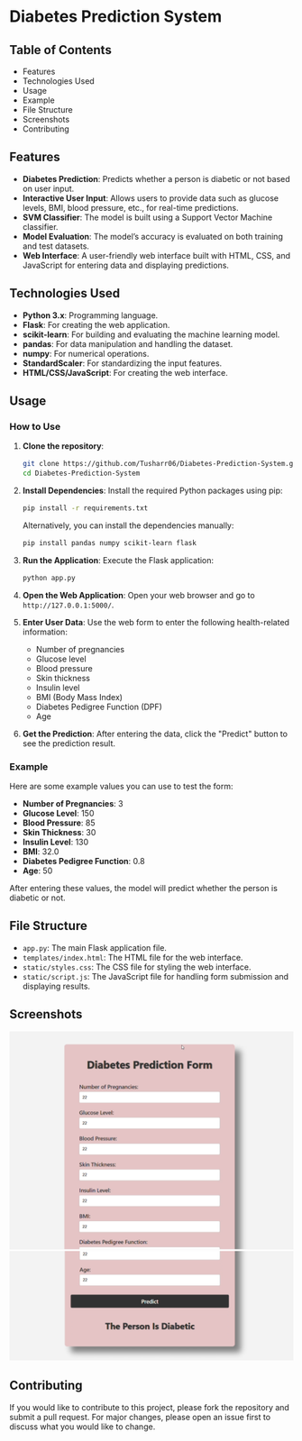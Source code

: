 # Diabetes Prediction System

## Table of Contents

- Features
- Technologies Used
- Usage
- Example
- File Structure
- Screenshots
- Contributing

## Features

- **Diabetes Prediction**: Predicts whether a person is diabetic or not based on user input.
- **Interactive User Input**: Allows users to provide data such as glucose levels, BMI, blood pressure, etc., for real-time predictions.
- **SVM Classifier**: The model is built using a Support Vector Machine classifier.
- **Model Evaluation**: The model’s accuracy is evaluated on both training and test datasets.
- **Web Interface**: A user-friendly web interface built with HTML, CSS, and JavaScript for entering data and displaying predictions.

## Technologies Used

- **Python 3.x**: Programming language.
- **Flask**: For creating the web application.
- **scikit-learn**: For building and evaluating the machine learning model.
- **pandas**: For data manipulation and handling the dataset.
- **numpy**: For numerical operations.
- **StandardScaler**: For standardizing the input features.
- **HTML/CSS/JavaScript**: For creating the web interface.

## Usage

### How to Use

1. **Clone the repository**:
    ```bash
    git clone https://github.com/Tusharr06/Diabetes-Prediction-System.git
    cd Diabetes-Prediction-System
    ```
2. **Install Dependencies**:
    Install the required Python packages using pip:
    ```bash
    pip install -r requirements.txt
    ```

    Alternatively, you can install the dependencies manually:
    ```bash
    pip install pandas numpy scikit-learn flask
    ```
3. **Run the Application**:
    Execute the Flask application:
    ```bash
    python app.py
    ```
4. **Open the Web Application**:
    Open your web browser and go to `http://127.0.0.1:5000/`.

5. **Enter User Data**:
    Use the web form to enter the following health-related information:
    - Number of pregnancies
    - Glucose level
    - Blood pressure
    - Skin thickness
    - Insulin level
    - BMI (Body Mass Index)
    - Diabetes Pedigree Function (DPF)
    - Age

6. **Get the Prediction**:
    After entering the data, click the "Predict" button to see the prediction result.

### Example

Here are some example values you can use to test the form:

- **Number of Pregnancies**: 3
- **Glucose Level**: 150
- **Blood Pressure**: 85
- **Skin Thickness**: 30
- **Insulin Level**: 130
- **BMI**: 32.0
- **Diabetes Pedigree Function**: 0.8
- **Age**: 50

After entering these values, the model will predict whether the person is diabetic or not.

## File Structure

- `app.py`: The main Flask application file.
- `templates/index.html`: The HTML file for the web interface.
- `static/styles.css`: The CSS file for styling the web interface.
- `static/script.js`: The JavaScript file for handling form submission and displaying results.

## Screenshots

![Project Screenshot](screenshot2.png)
![Project Screenshot](screenshot1.png)


## Contributing

If you would like to contribute to this project, please fork the repository and submit a pull request. For major changes, please open an issue first to discuss what you would like to change.
